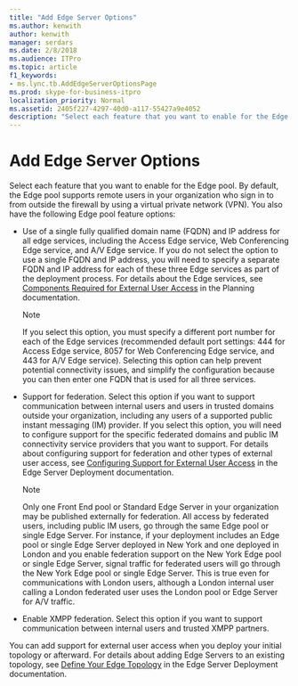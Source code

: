 ```yaml
---
title: "Add Edge Server Options"
ms.author: kenwith
author: kenwith
manager: serdars
ms.date: 2/8/2018
ms.audience: ITPro
ms.topic: article
f1_keywords:
- ms.lync.tb.AddEdgeServerOptionsPage
ms.prod: skype-for-business-itpro
localization_priority: Normal
ms.assetid: 2405f227-4297-40d0-a117-55427a9e4052
description: "Select each feature that you want to enable for the Edge pool. By default, the Edge pool supports remote users in your organization who sign in to from outside the firewall by using a virtual private network (VPN). You also have the following Edge pool feature options:"
---
```


# Add Edge Server Options
 
Select each feature that you want to enable for the Edge pool. By default, the Edge pool supports remote users in your organization who sign in to from outside the firewall by using a virtual private network (VPN). You also have the following Edge pool feature options: 
  
- Use of a single fully qualified domain name (FQDN) and IP address for all edge services, including the Access Edge service, Web Conferencing Edge service, and A/V Edge service. If you do not select the option to use a single FQDN and IP address, you will need to specify a separate FQDN and IP address for each of these three Edge services as part of the deployment process. For details about the Edge services, see [Components Required for External User Access](http://technet.microsoft.com/library/2d0f9817-14e7-4109-95dc-62420e3c29e2.aspx) in the Planning documentation.
    
    > [!NOTE]
    > If you select this option, you must specify a different port number for each of the Edge services (recommended default port settings: 444 for Access Edge service, 8057 for Web Conferencing Edge service, and 443 for A/V Edge service). Selecting this option can help prevent potential connectivity issues, and simplify the configuration because you can then enter one FQDN that is used for all three services. 
  
- Support for federation. Select this option if you want to support communication between internal users and users in trusted domains outside your organization, including any users of a supported public instant messaging (IM) provider. If you select this option, you will need to configure support for the specific federated domains and public IM connectivity service providers that you want to support. For details about configuring support for federation and other types of external user access, see [Configuring Support for External User Access](http://technet.microsoft.com/library/f8424f8c-f965-4414-8485-30f07e10214a.aspx) in the Edge Server Deployment documentation.
    
    > [!NOTE]
    > Only one Front End pool or Standard Edge Server in your organization may be published externally for federation. All access by federated users, including public IM users, go through the same Edge pool or single Edge Server. For instance, if your deployment includes an Edge pool or single Edge Server deployed in New York and one deployed in London and you enable federation support on the New York Edge pool or single Edge Server, signal traffic for federated users will go through the New York Edge pool or single Edge Server. This is true even for communications with London users, although a London internal user calling a London federated user uses the London pool or Edge Server for A/V traffic. 
  
- Enable XMPP federation. Select this option if you want to support communication between internal users and trusted XMPP partners.
    
You can add support for external user access when you deploy your initial topology or afterward. For details about adding Edge Servers to an existing topology, see [Define Your Edge Topology](http://technet.microsoft.com/library/787b23f1-8fa0-4c37-abf2-c516c5dd66f0.aspx) in the Edge Server Deployment documentation.
  

